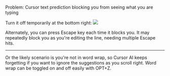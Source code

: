 
Problem: Cursor text prediction blocking you from seeing what you are typing

Turn it off temporarily at the bottom right:
![](WKwV4MW.png)

Alternately, you can press Escape key each time it blocks you. It may repeatedly block you as you're editing the line, needing multiple Escape hits.

---

Or the likely scenario is you're not in word wrap, so Cursor AI keeps forgetting if you want to ignore the suggestions as you scroll right. Word wrap can be toggled on and off easily with OPT+Z.